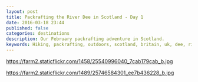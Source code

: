 ```yaml
---
layout: post
title: Packrafting the River Dee in Scotland - Day 1
date: 2016-03-18 23:44
published: false
categories: destinations
description: Our February packrafting adventure in Scotland.
keywords: Hiking, packrafting, outdoors, scotland, britain, uk, dee, river
---
```

https://farm2.staticflickr.com/1458/25540996040_7cab179cab_b.jpg

https://farm2.staticflickr.com/1489/25746584301_ee7b436228_b.jpg

